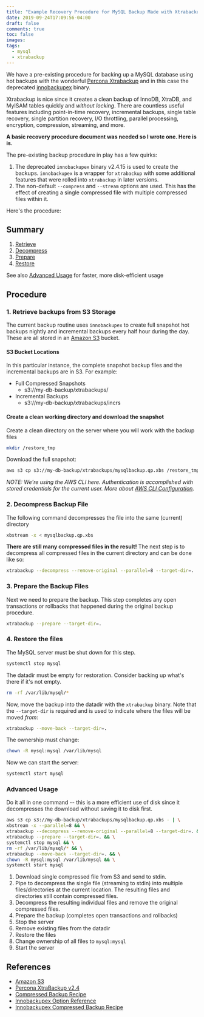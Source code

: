 ```yaml
---
title: "Example Recovery Procedure for MySQL Backup Made with Xtrabackup"
date: 2019-09-24T17:09:56-04:00
draft: false
comments: true
toc: false
images:
tags:
  - mysql
  - xtrabackup
---
```


We have a pre-existing procedure for backing up a MySQL database using hot backups with the wonderful [Percona Xtrabackup](https://www.percona.com/doc/percona-xtrabackup/2.4/index.html) and in this case the deprecated [innobackupex](https://www.percona.com/doc/percona-xtrabackup/2.4/innobackupex/innobackupex_option_reference.html) binary.

Xtrabackup is nice since it creates a clean backup of InnoDB, XtraDB, and MyISAM tables quickly and _without locking_. There are countless useful features including point-in-time recovery, incremental backups, single table recovery, single partition recovery, I/O throttling, parallel processing, encryption, compression, streaming, and more.

**A basic recovery procedure document was needed so I wrote one. Here is is.**

The pre-existing backup procedure in play has a few quirks:

1. The deprecated `innobackupex` binary v2.4.15 is used to create the backups. `innobackupex` is a wrapper for `xtrabackup` with some additional features that were rolled into `xtrabackup` in later versions.
2. The non-default `--compress` and `--stream` options are used. This has the effect of creating a single compressed file with multiple compressed files within it.

Here's the procedure:

## Summary

1. [Retrieve](#1-retrieve-backups-from-s3-storage)
2. [Decompress](#2-decompress-backup-file)
3. [Prepare](#3-prepare-the-backup-files)
3. [Restore](#4-prepare-the-backup-files)

See also [Advanced Usage](#advanced-usage) for faster, more disk-efficient usage

## Procedure

### 1. Retrieve backups from S3 Storage

The current backup routine uses `innobackupex` to create full snapshot hot backups nightly and incremental backups every half hour during the day. These are all stored in an [Amazon S3](https://aws.amazon.com/s3/) bucket.

#### S3 Bucket Locations

In this particular instance, the complete snapshot backup files and the incremental backups are in S3. For example:

* Full Compressed Snapshots
    * s3://my-db-backup/xtrabackups/
* Incremental Backups
    * s3://my-db-backup/xtrabackups/incrs

#### Create a clean working directory and download the snapshot

Create a clean directory on the server where you will work with the backup files
```sh
mkdir /restore_tmp
```

Download the full snapshot:
```sh
aws s3 cp s3://my-db-backup/xtrabackups/mysqlbackup.qp.xbs /restore_tmp/
```

_NOTE: We're using the AWS CLI here. Authentication is accomplished with stored credentials for the current user. More about [AWS CLI Configuration](https://docs.aws.amazon.com/cli/latest/userguide/cli-chap-configure.html)._

### 2. Decompress Backup File

The following command decompresses the file into the same (current) directory
```sh
xbstream -x < mysqlbackup.qp.xbs
```

**There are still many compressed files in the result!** The next step is to decompress all compressed files in the current directory and can be done like so:
```sh
xtrabackup --decompress --remove-original --parallel=8 --target-dir=.
```

### 3. Prepare the Backup Files

Next we need to prepare the backup. This step completes any open transactions or rollbacks that happened during the original backup procedure.
```sh
xtrabackup --prepare --target-dir=.
```

### 4. Restore the files

The MySQL server must be shut down for this step.
```sh
systemctl stop mysql
```

The datadir must be empty for restoration. Consider backing up what's there if it's not empty.
```sh
rm -rf /var/lib/mysql/*
```

Now, move the backup into the datadir with the `xtrabackup` binary. Note that the `--target-dir` is required and is used to indicate where the files will be moved _from_:
```sh
xtrabackup --move-back --target-dir=.
```

The ownership must change:
```sh
chown -R mysql:mysql /var/lib/mysql
```

Now we can start the server:
```sh
systemctl start mysql
```

### Advanced Usage

Do it all in one command -- this is a more efficient use of disk since it decompresses the download without saving it to disk first.
```sh
aws s3 cp s3://my-db-backup/xtrabackups/mysqlbackup.qp.xbs - | \
xbstream -x --parallel=8 && \
xtrabackup --decompress --remove-original --parallel=8 --target-dir=. && \
xtrabackup --prepare --target-dir=. && \
systemctl stop mysql && \
rm -rf /var/lib/mysql/* && \
xtrabackup --move-back --target-dir=. && \
chown -R mysql:mysql /var/lib/mysql && \
systemctl start mysql

```

1. Download single compressed file from S3 and send to stdin.
2. Pipe to decompress the single file (streaming to stdin) into multiple files/directories at the current location. The resulting files and directories still contain compressed files.
3. Decompress the resulting individual files and remove the original compressed files.
4. Prepare the backup (completes open transactions and rollbacks)
5. Stop the server
6. Remove existing files from the datadir
7. Restore the files
8. Change ownership of all files to `mysql:mysql`
9. Start the server

## References

* [Amazon S3](https://aws.amazon.com/s3/)
* [Percona XtraBackup v2.4](https://www.percona.com/doc/percona-xtrabackup/2.4/index.html)
* [Compressed Backup Recipe](https://www.percona.com/doc/percona-xtrabackup/2.4/backup_scenarios/compressed_backup.html)
* [Innobackupex Option Reference](https://www.percona.com/doc/percona-xtrabackup/2.4/innobackupex/innobackupex_option_reference.html)
* [Innobackupex Compressed Backup Recipe](https://www.percona.com/doc/percona-xtrabackup/2.4/howtos/recipes_ibkx_compressed.html)
